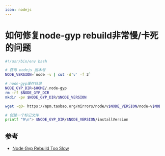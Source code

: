 ```yaml
---
icon: nodejs
---
```


# 如何修复node-gyp rebuild非常慢/卡死的问题

````bash
#!/usr/bin/env bash

# 获得 nodejs 版本号
NODE_VERSION=`node -v | cut -d'v' -f 2`

# node-gyp缓存目录
NODE_GYP_DIR=$HOME/.node-gyp
rm -rf $NODE_GYP_DIR
mkdir -pv $NODE_GYP_DIR/$NODE_VERSION

wget -qO- https://npm.taobao.org/mirrors/node/v$NODE_VERSION/node-v$NODE_VERSION.tar.gz | tar xz --strip-components 1 - -C $NODE_GYP_DIR/$NODE_VERSION

# 创建一个标记文件
printf "9\n"> $NODE_GYP_DIR/$NODE_VERSION/installVersion
````

## 参考

- [Node Gyp Rebuild Too Slow](https://juejin.cn/post/6844903919638806535)

